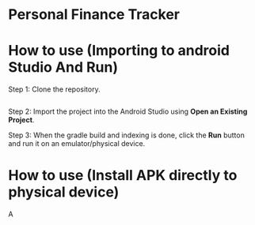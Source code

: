 # Personal Finance Tracker





# How to use (Importing to android Studio And Run)
Step 1:
Clone the repository.
```https://github.com/NiyasNazar/Finance_Tracker.git
```
Step 2:
Import the project into the Android Studio using **Open an Existing Project**.

Step 3: 
When the gradle build and indexing is done, click the **Run** button and run it on an emulator/physical device.


# How to use (Install APK directly to physical device)
A



